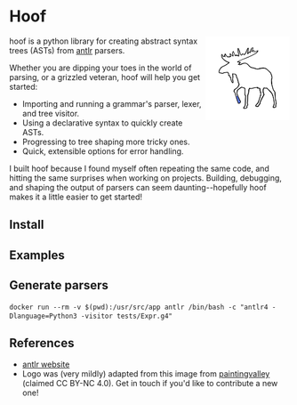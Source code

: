 # Hoof

<img width="30%" align="right" src="./logo.svg">

hoof is a python library for creating abstract syntax trees (ASTs) from [antlr](https://www.antlr.org/) parsers.

Whether you are dipping your toes in the world of parsing, or a grizzled veteran, hoof will help you get started:

* Importing and running a grammar's parser, lexer, and tree visitor.
* Using a declarative syntax to quickly create ASTs.
* Progressing to tree shaping more tricky ones.
* Quick, extensible options for error handling.

I built hoof because I found myself often repeating the same code, and hitting the
same surprises when working on projects. Building, debugging, and shaping the output of
parsers can seem daunting--hopefully hoof makes it a little easier to get started!

## Install


## Examples


## Generate parsers

```
docker run --rm -v $(pwd):/usr/src/app antlr /bin/bash -c "antlr4 -Dlanguage=Python3 -visitor tests/Expr.g4"
```

## References

* [antlr website](https://www.antlr.org/)
* Logo was (very mildly) adapted from this image from [paintingvalley](https://paintingvalley.com/moose-drawing-outline#moose-drawing-outline-2.jpg) (claimed CC BY-NC 4.0). Get in touch if you'd like to contribute a new one!

